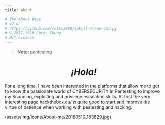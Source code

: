 ```yaml
---
title: About

# The About page
# v2.0
# https://github.com/cotes2020/jekyll-theme-chirpy
# © 2017-2019 Cotes Chung
# MIT License
---
```


> **Note**: pentesting

<h1 style="text-align: center;"><em>¡Hola!</em></h1>

For a long time, I have been interested in the platforms that allow me to get to know the passionate world of CYBERSECURITY in Pentesting to improve my Scanning, exploiting and privilege escalation skills. At first the very interesting page hackthebox.eu/ is quite good to start and improve the virtue of patience when working with pestesting and hacking.

(assets/img/Icons/About-me/20180510_183829.jpg)
